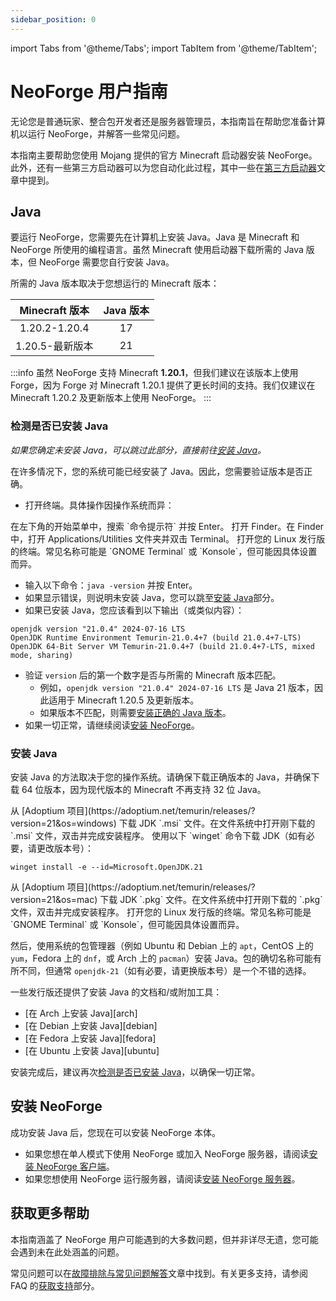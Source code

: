 ```yaml
---
sidebar_position: 0
---
```


import Tabs from '@theme/Tabs';
import TabItem from '@theme/TabItem';

# NeoForge 用户指南

无论您是普通玩家、整合包开发者还是服务器管理员，本指南旨在帮助您准备计算机以运行 NeoForge，并解答一些常见问题。

本指南主要帮助您使用 Mojang 提供的官方 Minecraft 启动器安装 NeoForge。此外，还有一些第三方启动器可以为您自动化此过程，其中一些在[第三方启动器][launchers]文章中提到。

## Java

要运行 NeoForge，您需要先在计算机上安装 Java。Java 是 Minecraft 和 NeoForge 所使用的编程语言。虽然 Minecraft 使用启动器下载所需的 Java 版本，但 NeoForge 需要您自行安装 Java。

所需的 Java 版本取决于您想运行的 Minecraft 版本：

| Minecraft 版本 | Java 版本 |
|:--------------:|:---------:|
|   1.20.2-1.20.4   |      17      |
|   1.20.5-最新版本   |      21      |

:::info
虽然 NeoForge 支持 Minecraft **1.20.1**，但我们建议在该版本上使用 Forge，因为 Forge 对 Minecraft 1.20.1 提供了更长时间的支持。我们仅建议在 Minecraft 1.20.2 及更新版本上使用 NeoForge。
:::

### 检测是否已安装 Java

_如果您确定未安装 Java，可以跳过此部分，直接前往[安装 Java][installingjava]。_

在许多情况下，您的系统可能已经安装了 Java。因此，您需要验证版本是否正确。

- 打开终端。具体操作因操作系统而异：

<Tabs defaultValue="windows">
  <TabItem value="windows" label="Windows">
在左下角的开始菜单中，搜索 `命令提示符` 并按 Enter。
  </TabItem>
  <TabItem value="macos" label="MacOS">
打开 Finder。在 Finder 中，打开 Applications/Utilities 文件夹并双击 Terminal。
  </TabItem>
  <TabItem value="linux" label="Linux">
打开您的 Linux 发行版的终端。常见名称可能是 `GNOME Terminal` 或 `Konsole`，但可能因具体设置而异。
  </TabItem>
</Tabs>

- 输入以下命令：`java -version` 并按 Enter。
- 如果显示错误，则说明未安装 Java，您可以跳至[安装 Java][installingjava]部分。
- 如果已安装 Java，您应该看到以下输出（或类似内容）：
```
openjdk version "21.0.4" 2024-07-16 LTS
OpenJDK Runtime Environment Temurin-21.0.4+7 (build 21.0.4+7-LTS)
OpenJDK 64-Bit Server VM Temurin-21.0.4+7 (build 21.0.4+7-LTS, mixed mode, sharing)
```
- 验证 `version` 后的第一个数字是否与所需的 Minecraft 版本匹配。
  - 例如，`openjdk version "21.0.4" 2024-07-16 LTS` 是 Java 21 版本，因此适用于 Minecraft 1.20.5 及更新版本。
  - 如果版本不匹配，则需要[安装正确的 Java 版本][installingjava]。
- 如果一切正常，请继续阅读[安装 NeoForge][installingneoforge]。

### 安装 Java

安装 Java 的方法取决于您的操作系统。请确保下载正确版本的 Java，并确保下载 64 位版本，因为现代版本的 Minecraft 不再支持 32 位 Java。

<Tabs defaultValue="windows">
  <TabItem value="windows" label="Windows">
从 [Adoptium 项目](https://adoptium.net/temurin/releases/?version=21&os=windows) 下载 JDK `.msi` 文件。在文件系统中打开刚下载的 `.msi` 文件，双击并完成安装程序。
  </TabItem>
  <TabItem value="windows_server" label="Windows（服务器）">
使用以下 `winget` 命令下载 JDK（如有必要，请更改版本号）：

```
winget install -e --id=Microsoft.OpenJDK.21
```
  </TabItem>
  <TabItem value="macos" label="MacOS">
从 [Adoptium 项目](https://adoptium.net/temurin/releases/?version=21&os=mac) 下载 JDK `.pkg` 文件。在文件系统中打开刚下载的 `.pkg` 文件，双击并完成安装程序。
  </TabItem>
  <TabItem value="linux" label="Linux">
打开您的 Linux 发行版的终端。常见名称可能是 `GNOME Terminal` 或 `Konsole`，但可能因具体设置而异。

然后，使用系统的包管理器（例如 Ubuntu 和 Debian 上的 `apt`，CentOS 上的 `yum`，Fedora 上的 `dnf`，或 Arch 上的 `pacman`）安装 Java。包的确切名称可能有所不同，但通常 `openjdk-21`（如有必要，请更换版本号）是一个不错的选择。

一些发行版还提供了安装 Java 的文档和/或附加工具：

<ul>
  <li>[在 Arch 上安装 Java][arch]</li>
  <li>[在 Debian 上安装 Java][debian]</li>
  <li>[在 Fedora 上安装 Java][fedora]</li>
  <li>[在 Ubuntu 上安装 Java][ubuntu]</li>
</ul>

  </TabItem>
</Tabs>

安装完成后，建议再次[检测是否已安装 Java][testingforjava]，以确保一切正常。

## 安装 NeoForge

成功安装 Java 后，您现在可以安装 NeoForge 本体。

- 如果您想在单人模式下使用 NeoForge 或加入 NeoForge 服务器，请阅读[安装 NeoForge 客户端][client]。
- 如果您想使用 NeoForge 运行服务器，请阅读[安装 NeoForge 服务器][server]。

## 获取更多帮助

本指南涵盖了 NeoForge 用户可能遇到的大多数问题，但并非详尽无遗，您可能会遇到未在此处涵盖的问题。

常见问题可以在[故障排除与常见问题解答][faq]文章中找到。有关更多支持，请参阅 FAQ 的[获取支持][support]部分。

[arch]: https://wiki.archlinux.org/title/Java
[client]: client.md
[debian]: https://wiki.debian.org/Java
[faq]: faq.md
[fedora]: https://docs.fedoraproject.org/zh_Hans/quick-docs/installing-java
[installingjava]: #installing-java
[installingneoforge]: #installing-neoforge
[launchers]: launchers.md
[server]: server.md
[support]: faq.md#getting-support
[testingforjava]: #testing-for-java
[ubuntu]: https://ubuntu.com/tutorials/install-jre
